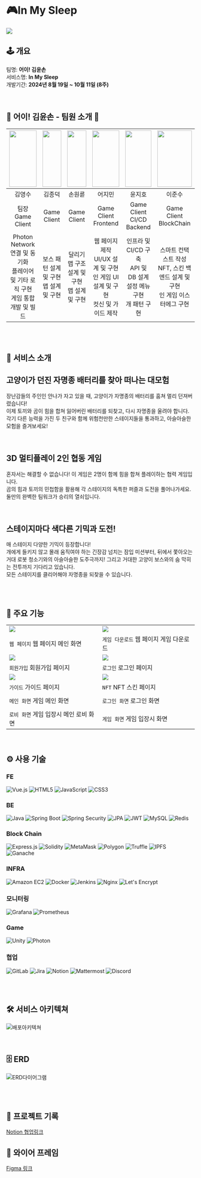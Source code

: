 #  🎮**In My Sleep**

<img src="./docs/GameImage/01_GameStart.png">

<br>

## 🕹️ 개요

팀명: **어이! 김윤손**  
 서비스명: **In My Sleep**  
 개발기간: **2024년 8월 19일 ~ 10월 11일 (8주)**

<br>

## 🐻 어이! 김윤손 - 팀원 소개 🐰

| <img src="./docs/Profile/kys.png" width="100%" height="150"> | <img src="./docs/Profile/kjd.png" width="100%" height="150"> | <img src="./docs/Profile/swr.png" width="100%" height="150"> |     <img src="./docs/Profile/ejm.jpg" width="100%" height="150">     |                             <img src="./docs/Profile/yjh.png" width="100%" height="150">                              | <img src="./docs/Profile/ljs.png" width="100%" height="150"> |
|:--------------------------------------------------------------------:| :--------------------------------------------------------------------:|:---------------------------------------------------------------------:|:---------------------------------------------------------------------:|:---------------------------------------------------------------------:|:---------------------------------------------------------------------:|
|                                 김영수                                 |                                  김종덕                                  |                                 손원륜                                  |                                     어지민                                     |                                                             윤지호                                                             |                                  이준수                                  |
|                     팀장<br>Game Client                     |                          Game Client                          |                               Game Client                               |                                  Game Client<br>Frontend                                   |                                                Game Client<br>CI/CD<br>Backend                                                |                               Game Client<br>BlockChain                                |
|  Photon Network 연결 및 동기화<br>플레이어 및 기타 로직 구현<br>게임 통합 개발 및 빌드  |      보스 패턴 설계 및 구현<br>맵 설계 및 구현       |           달리기 맵 구조 설계 및 구현<br>맵 설계 및 구현           | 웹 페이지 제작<br>UI/UX 설계 및 구현<br>인 게임 UI 설계 및 구현<br>컷신 및 가이드 제작 | 인프라  및 CI/CD 구축<br>API 및 DB 설계<br>설정 메뉴 구현<br>개 패턴 구현 |              스마트 컨택스트 작성<br>NFT, 스킨 백엔드 설계 및 구현<br>인 게임 이스터에그 구현               |

<br/>
<br/>

## 🔋 서비스 소개

## 고양이가 던진 자명종 배터리를 찾아 떠나는 대모험
장난감들의 주인인 안나가 자고 있을 때, 고양이가 자명종의 배터리를 훔쳐 멀리 던져버렸습니다!<br>
이제 토끼와 곰이 힘을 합쳐 잃어버린 배터리를 되찾고, 다시 자명종을 울려야 합니다.<br>
각기 다른 능력을 가진 두 친구와 함께 위험천만한 스테이지들을 통과하고, 아슬아슬한 모험을 즐겨보세요!

<br/>

## 3D 멀티플레이 2인 협동 게임
혼자서는 해결할 수 없습니다! 이 게임은 2명이 함께 힘을 합쳐 플레이하는 협력 게임입니다.<br>
곰의 힘과 토끼의 민첩함을 활용해 각 스테이지의 독특한 퍼즐과 도전을 풀어나가세요.<br>
둘만의 완벽한 팀워크가 승리의 열쇠입니다.

<br/>

## 스테이지마다 색다른 기믹과 도전!
매 스테이지 다양한 기믹이 등장합니다!<br>
개에게 들키지 않고 몰래 움직여야 하는 긴장감 넘치는 잠입 미션부터, 뒤에서 쫓아오는 거대 로봇 청소기와의 아슬아슬한 도주극까지! 그리고 거대한 고양이 보스와의 숨 막히는 전투까지 기다리고 있습니다.<br>
모든 스테이지를 클리어해야 자명종을 되찾을 수 있습니다.

<br/>


<br/>

## 🐶 주요 기능

|                                                  |                                         |
| ------------------------------------------------ | -------------------------------------------------- |
| <img src="./docs/Image/web-main.png"> | <img src="./docs/Image/web-download.png"> |
| `웹 페이지` 웹 페이지 메인 화면 | `게임 다운로드` 웹 페이지 게임 다운로드 |
| <img src="./docs/Image/web-register.png"> | <img src="./docs/Image/web-login.png"> |
| `회원가입` 회원가입 페이지 | `로그인` 로그인 페이지 |
| <img src="./docs/Image/web-guide.png"> | <img src="./docs/Image/web-nft.png"> |
| `가이드` 가이드 페이지 | `NFT` NFT 스킨 페이지 |
| <img src=""> | <img src=""> |
| `메인 화면` 게임 메인 화면 | `로그인 화면` 로그인 화면 |
| <img src=""> | <img src=""> |
| `로비 화면` 게임 입장시 메인 로비 화면 | `게임 화면` 게임 입장시 화면 |


<br/>

## ⚙️ 사용 기술

### **FE**

![Vue.js](https://img.shields.io/badge/vuejs-%2335495e.svg?style=for-the-badge&logo=vuedotjs&logoColor=%234FC08D)
![HTML5](https://img.shields.io/badge/html5-E34F26?style=for-the-badge&logo=html5&logoColor=white)
![JavaScript](https://img.shields.io/badge/java%20script-F7DF1E?style=for-the-badge&logo=javascript&logoColor=black)
![CSS3](https://img.shields.io/badge/css3-1572B6?style=for-the-badge&logo=css3&logoColor=white)

### **BE**
![Java](https://img.shields.io/badge/java-%23ED8B00.svg?style=for-the-badge&logo=openjdk&logoColor=white)
![Spring Boot](https://img.shields.io/badge/springboot-6DB33F?style=for-the-badge&logo=springboot&logoColor=white)
![Spring Security](https://img.shields.io/badge/Spring%20Security-6DB33F?style=for-the-badge&logo=Spring%20Security&logoColor=white)
![JPA](https://img.shields.io/badge/JPA-%23323330.svg?style=for-the-badge&logo=hibernate&logoColor=%235C95F7)
![JWT](https://img.shields.io/badge/jwt-000000?style=for-the-badge&logo=jsonwebtokens&logoColor=white)
![MySQL](https://img.shields.io/badge/MySQL-4479A1?style=for-the-badge&logo=mysql&logoColor=white)
![Redis](https://img.shields.io/badge/Redis-DC382D?style=for-the-badge&logo=redis&logoColor=white)

### **Block Chain**
![Express.js](https://img.shields.io/badge/express.js-%23404d59.svg?style=for-the-badge&logo=express&logoColor=%2361DAFB)
![Solidity](https://img.shields.io/badge/Solidity-363636?style=for-the-badge&logo=solidity&logoColor=white)
![MetaMask](https://img.shields.io/badge/MetaMask-E2761B?style=for-the-badge&logo=metamask&logoColor=white)
![Polygon](https://img.shields.io/badge/Polygon-8247E5?style=for-the-badge&logo=polygon&logoColor=white)
![Truffle](https://img.shields.io/badge/Truffle-5E473B?style=for-the-badge&logo=truffle&logoColor=white)
![IPFS](https://img.shields.io/badge/IPFS-65C2CB?style=for-the-badge&logo=ipfs&logoColor=white)
![Ganache](https://img.shields.io/badge/Ganache-744828?style=for-the-badge&logo=ethereum&logoColor=white)


### **INFRA**

![Amazon EC2](https://img.shields.io/badge/Amazon%20EC2-FF9900?style=for-the-badge&logo=amazonec2&logoColor=white)
![Docker](https://img.shields.io/badge/Docker-2496ED?style=for-the-badge&logo=docker&logoColor=white)
![Jenkins](https://img.shields.io/badge/Jenkins-D24939?style=for-the-badge&logo=jenkins&logoColor=white) 
![Nginx](https://img.shields.io/badge/Nginx-009639?style=for-the-badge&logo=nginx&logoColor=white)
![Let's Encrypt](https://img.shields.io/badge/letsencrypt-003A70?style=for-the-badge&logo=letsencrypt&logoColor=white)

### **모니터링**

![Grafana](https://img.shields.io/badge/grafana-%23F46800.svg?style=for-the-badge&logo=grafana&logoColor=white)
![Prometheus](https://img.shields.io/badge/Prometheus-E6522C?style=for-the-badge&logo=Prometheus&logoColor=white)

### **Game**

![Unity](https://img.shields.io/badge/Unity-FFFFFF?style=for-the-badge&logo=unity&logoColor=black)
![Photon](https://img.shields.io/badge/Photon-004480?style=for-the-badge&logo=photon&logoColor=white)

### **협업**

![GitLab](https://img.shields.io/badge/GitLab-FC6D26?style=for-the-badge&logo=gitlab&logoColor=white)
![Jira](https://img.shields.io/badge/Jira-0052CC?style=for-the-badge&logo=jirasoftware&logoColor=white)
![Notion](https://img.shields.io/badge/Notion-000000?style=for-the-badge&logo=notion&logoColor=white)
![Mattermost](https://img.shields.io/badge/mattermost-0058CC?style=for-the-badge&logo=mattermost&logoColor=white)
![Discord](https://img.shields.io/badge/discord-5865F2?style=for-the-badge&logo=discord&logoColor=white)


<br/>
<br/>

## 🛠️ 서비스 아키텍쳐

![배포아키텍쳐](./docs/Architecture.png)
<br/>


<br/>

## 🗄️ ERD
![ERD다이어그램](./docs/Image/erd.png)

<br>
<br>

## 📒 프로젝트 기록

[Notion 협업링크](https://fanatical-calendula-c14.notion.site/d176a2b5fe0a4187844946738e4f7c92?v=df6606e6f693460996b4a8685dab77e24)


## 🎨 와이어 프레임

[Figma 링크](https://www.figma.com/design/BMOvdKcM3o4la1leCPI5AK/%ED%8A%B9%ED%99%94-%ED%94%84%EB%A1%9C%EC%A0%9D%ED%8A%B8?node-id=0-1&node-type=canvas)